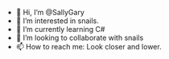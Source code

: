 - 👋 Hi, I’m @SallyGary
- 👀 I’m interested in snails.
- 🌱 I’m currently learning C#
- 💞️ I’m looking to collaborate with snails
- 📫 How to reach me: Look closer and lower.

<!---
SallyGary/SallyGary is a ✨ special ✨ repository because its `README.md` (this file) appears on your GitHub profile.
You can click the Preview link to take a look at your changes.
--->

